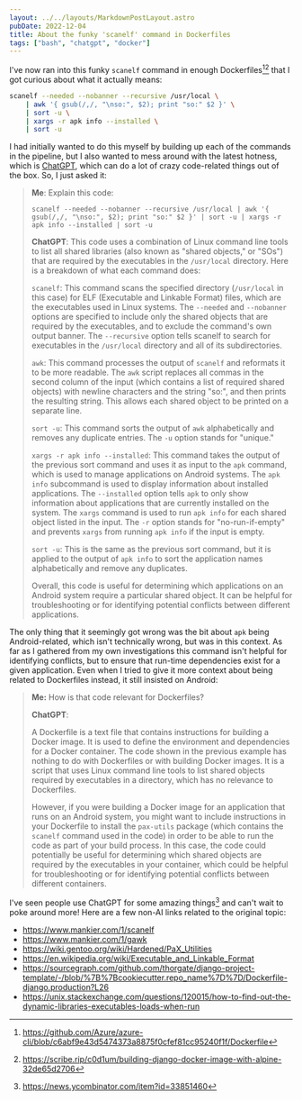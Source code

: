 ```yaml
---
layout: ../../layouts/MarkdownPostLayout.astro
pubDate: 2022-12-04
title: About the funky 'scanelf' command in Dockerfiles
tags: ["bash", "chatgpt", "docker"]
---
```

I've now ran into this funky `scanelf` command in enough Dockerfiles[^1][^2] that I got curious about what it actually means:

```bash
scanelf --needed --nobanner --recursive /usr/local \
    | awk '{ gsub(/,/, "\nso:", $2); print "so:" $2 }' \
    | sort -u \
    | xargs -r apk info --installed \
    | sort -u
```

I had initially wanted to do this myself by building up each of the commands in the pipeline, but I also wanted to mess around with the latest hotness, which is [ChatGPT](https://chat.openai.com/chat), which can do a lot of crazy code-related things out of the box. So, I just asked it:

> **Me**: Explain this code:
>
> `scanelf --needed --nobanner --recursive /usr/local | awk '{ gsub(/,/, "\nso:", $2); print "so:" $2 }' | sort -u | xargs -r apk info --installed | sort -u`
>
> **ChatGPT**:
> This code uses a combination of Linux command line tools to list all shared libraries (also known as "shared objects," or "SOs") that are required by the executables in the `/usr/local` directory. Here is a breakdown of what each command does:
>
> `scanelf`: This command scans the specified directory (`/usr/local` in this case) for ELF (Executable and Linkable Format) files, which are the executables used in Linux systems. The `--needed` and `--nobanner` options are specified to include only the shared objects that are required by the executables, and to exclude the command's own output banner. The `--recursive` option tells scanelf to search for executables in the `/usr/local` directory and all of its subdirectories.
>
> `awk`: This command processes the output of `scanelf` and reformats it to be more readable. The `awk` script replaces all commas in the second column of the input (which contains a list of required shared objects) with newline characters and the string "so:", and then prints the resulting string. This allows each shared object to be printed on a separate line.
>
> `sort -u`: This command sorts the output of `awk` alphabetically and removes any duplicate entries. The `-u` option stands for "unique."
>
> `xargs -r apk info --installed`: This command takes the output of the previous sort command and uses it as input to the `apk` command, which is used to manage applications on Android systems. The `apk info` subcommand is used to display information about installed applications. The `--installed` option tells `apk` to only show information about applications that are currently installed on the system. The `xargs` command is used to run `apk info` for each shared object listed in the input. The `-r` option stands for "no-run-if-empty" and prevents `xargs` from running `apk info` if the input is empty.
>
> `sort -u`: This is the same as the previous sort command, but it is applied to the output of `apk info` to sort the application names alphabetically and remove any duplicates.
>
> Overall, this code is useful for determining which applications on an Android system require a particular shared object. It can be helpful for troubleshooting or for identifying potential conflicts between different applications.

The only thing that it seemingly got wrong was the bit about `apk` being Android-related, which isn't technically wrong, but was in this context. As far as I gathered from my own investigations this command isn't helpful for identifying conflicts, but to ensure that run-time dependencies exist for a given application. Even when I tried to give it more context about being related to Dockerfiles instead, it still insisted on Android:

> **Me:** How is that code relevant for Dockerfiles?
>
> **ChatGPT**:
>
> A Dockerfile is a text file that contains instructions for building a Docker image. It is used to define the environment and dependencies for a Docker container. The code shown in the previous example has nothing to do with Dockerfiles or with building Docker images. It is a script that uses Linux command line tools to list shared objects required by executables in a directory, which has no relevance to Dockerfiles.
>
> However, if you were building a Docker image for an application that runs on an Android system, you might want to include instructions in your Dockerfile to install the `pax-utils` package (which contains the `scanelf` command used in the code) in order to be able to run the code as part of your build process. In this case, the code could potentially be useful for determining which shared objects are required by the executables in your container, which could be helpful for troubleshooting or for identifying potential conflicts between different containers.

I've seen people use ChatGPT for some amazing things[^3] and can't wait to poke around more! Here are a few non-AI links related to the original topic:

- <https://www.mankier.com/1/scanelf>
- <https://www.mankier.com/1/gawk>
- <https://wiki.gentoo.org/wiki/Hardened/PaX_Utilities>
- <https://en.wikipedia.org/wiki/Executable_and_Linkable_Format>
- <https://sourcegraph.com/github.com/thorgate/django-project-template/-/blob/%7B%7Bcookiecutter.repo_name%7D%7D/Dockerfile-django.production?L26>
- <https://unix.stackexchange.com/questions/120015/how-to-find-out-the-dynamic-libraries-executables-loads-when-run>

[^1]: <https://github.com/Azure/azure-cli/blob/c6abf9e43d5474373a8875f0cfef81cc95240f1f/Dockerfile>
[^2]: <https://scribe.rip/c0d1um/building-django-docker-image-with-alpine-32de65d2706>
[^3]: <https://news.ycombinator.com/item?id=33851460>
